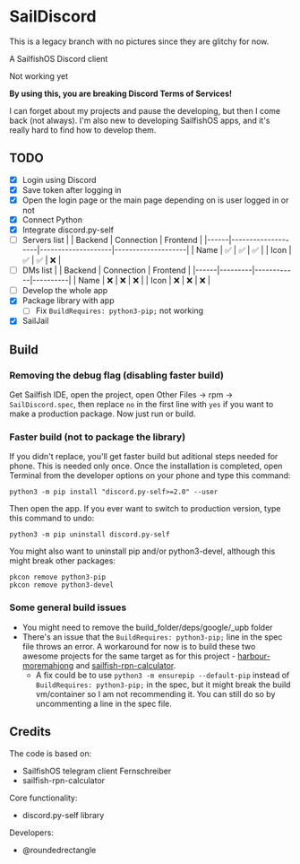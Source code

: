 # SailDiscord

This is a legacy branch with no pictures since they are glitchy for now.

A SailfishOS Discord client

Not working yet

**By using this, you are breaking Discord Terms of Services!**

I can forget about my projects and pause the developing, but then I come back (not always). I'm also new to developing SailfishOS apps, and it's really hard to find how to develop them.

## TODO

- [X] Login using Discord
- [X] Save token after logging in
- [X] Open the login page or the main page depending on is user logged in or not
- [X] Connect Python
- [X] Integrate discord.py-self
- [ ] Servers list
	|      | Backend            | Connection         | Frontend           |
	|------|--------------------|--------------------|--------------------|
	| Name | :white_check_mark: | :white_check_mark: | :white_check_mark: |
	| Icon | :white_check_mark: | :white_check_mark: | :x:                |
- [ ] DMs list
	|      | Backend | Connection | Frontend |
	|------|---------|------------|----------|
	| Name | :x:     | :x:        | :x:      |
	| Icon | :x:     | :x:        | :x:      |
- [ ] Develop the whole app
- [X] Package library with app
	- [ ] Fix `BuildRequires: python3-pip;` not working
- [X] SailJail

## Build

### Removing the debug flag (disabling faster build)

Get Sailfish IDE, open the project, open Other Files -> rpm -> `SailDiscord.spec`, then replace `no` in the first line with `yes` if you want to make a production package. Now just run or build.

### Faster build (not to package the library)

If you didn't replace, you'll get faster build but aditional steps needed for phone. This is needed only once. Once the installation is completed, open Terminal from the developer options on your phone and type this command:

	python3 -m pip install "discord.py-self>=2.0" --user

Then open the app. If you ever want to switch to production version, type this command to undo:

	python3 -m pip uninstall discord.py-self

You might also want to uninstall pip and/or python3-devel, although this might break other packages:

	pkcon remove python3-pip
	pkcon remove python3-devel

### Some general build issues

- You might need to remove the build_folder/deps/google/_upb folder
- There's an issue that the `BuildRequires: python3-pip;` line in the spec file throws an error. A workaround for now is to build these two awesome projects for the same target as for this project - [harbour-moremahjong](https://github.com/poetaster/harbour-moremahjong) and [sailfish-rpn-calculator](https://github.com/poetaster/sailfish-rpn-calculator).
	- A fix could be to use `python3 -m ensurepip --default-pip` instead of `BuildRequires: python3-pip;` in the spec, but it might break the build vm/container so I am not recommending it. You can still do so by uncommenting a line in the spec file.

## Credits

The code is based on:

- SailfishOS telegram client Fernschreiber
- sailfish-rpn-calculator

Core functionality:

- discord.py-self library

Developers:

- @roundedrectangle
